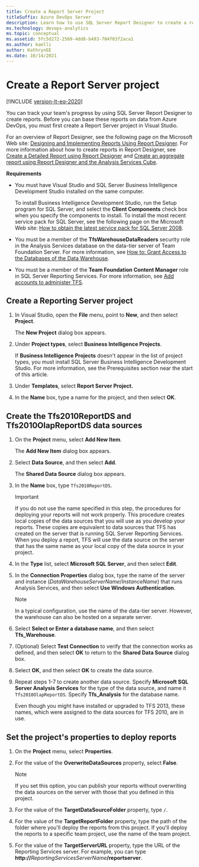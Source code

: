 ```yaml
---
title: Create a Report Server Project
titleSuffix: Azure DevOps Server
description: Learn how to use SQL Server Report Designer to create a report to track the team's progress.
ms.technology: devops-analytics
ms.topic: conceptual
ms.assetid: 5fc5d272-2569-4dd8-b493-704f03f2aca1
ms.author: kaelli
author: KathrynEE
ms.date: 10/14/2021
---
```


# Create a Report Server project 

[!INCLUDE [version-lt-eq-2020](../../includes/version-lt-eq-2020.md)]

You can track your team's progress by using SQL Server Report Designer to create reports. Before you can base these reports on data from Azure DevOps, you must first create a Report Server project in Visual Studio.  
  
 For an overview of Report Designer, see the following page on the Microsoft Web site: [Designing and Implementing Reports Using Report Designer](/previous-versions/sql/sql-server-2008-r2/ms159253(v=sql.105)). For more information about how to create reports in Report Designer, see [Create a Detailed Report using Report Designer](create-a-detailed-report-using-report-designer.md) and [Create an aggregate report using Report Designer and the Analysis Services Cube](create-aggregate-report-report-designer-analysis-services-cube.md).  
  
 **Requirements**  
  
-   You must have Visual Studio and SQL Server Business Intelligence Development Studio installed on the same computer.  
  
     To install Business Intelligence Development Studio, run the Setup program for SQL Server, and select the **Client Components** check box when you specify the components to install. To install the most recent service pack for SQL Server, see the following page on the Microsoft Web site: [How to obtain the latest service pack for SQL Server 2008](https://go.microsoft.com/fwlink/?LinkID=182174).  
  
-   You must be a member of the **TfsWarehouseDataReaders** security role in the Analysis Services database on the data-tier server of Team Foundation Server. For more information, see [How to: Grant Access to the Databases of the Data Warehouse](../admin/grant-permissions-to-reports.md).  

-   You must be a member of the **Team Foundation Content Manager** role in SQL Server Reporting Services. For more information, see [Add accounts to administer TFS](/azure/devops/server/admin/add-administrator).  
  
## Create a Reporting Server project  
  
1.  In Visual Studio, open the **File** menu, point to **New**, and then select **Project**.  
  
     The **New Project** dialog box appears.  
  
2.  Under **Project types**, select **Business Intelligence Projects**.  
  
     If **Business Intelligence Projects** doesn't appear in the list of project types, you must install SQL Server Business Intelligence Development Studio. For more information, see the Prerequisites section near the start of this article.  
  
3.  Under **Templates**, select **Report Server Project.**  
  
4.  In the **Name** box, type a name for the project, and then select **OK**.  
  
## Create the Tfs2010ReportDS and Tfs2010OlapReportDS data sources  
  
1.  On the **Project** menu, select **Add New Item**.  
  
     The **Add New Item** dialog box appears.  
  
2.  Select **Data Source**, and then select  **Add**.  
  
     The **Shared Data Source** dialog box appears.  
  
3.  In the **Name** box, type `Tfs2010ReportDS`.  
  
    > [!IMPORTANT]
    >  If you do not use the name specified in this step, the procedures for deploying your reports will not work properly. This procedure creates local copies of the data sources that you will use as you develop your reports. These copies are equivalent to data sources that TFS has created on the server that is running SQL Server Reporting Services. When you deploy a report, TFS will use the data source on the server that has the same name as your local copy of the data source in your project.  
  
4.  In the **Type** list, select **Microsoft SQL Server**, and then select **Edit**.  
  
5.  In the **Connection Properties** dialog box, type the name of the server and instance (*DataWarehouseServerName*/*InstanceName*) that runs Analysis Services, and then select **Use Windows Authentication**.  
  
    > [!NOTE]
    >  In a typical configuration, use the name of the data-tier server. However, the warehouse can also be hosted on a separate server.  
  
6.  Select **Select or Enter a database name**, and then select **Tfs_Warehouse**.  
  
7.  (Optional) Select **Test Connection** to verify that the connection works as defined, and then select **OK** to return to the **Shared Data Source** dialog box.  
  
8.  Select **OK**, and then select **OK** to create the data source.  
  
9. Repeat steps 1-7 to create another data source. Specify **Microsoft SQL Server Analysis Services** for the type of the data source, and name it `Tfs2010OlapReportDS`. Specify **Tfs_Analysis** for the database name.  
  
     Even though you might have installed or upgraded to TFS 2013, these names, which were assigned to the data sources for TFS 2010, are in use.  
  
## Set the project's properties to deploy reports  
  
1. On the **Project** menu, select **Properties**.  
  
2. For the value of the **OverwriteDataSources** property, select **False**.  
  
   > [!NOTE]
   >  If you set this option, you can publish your reports without overwriting the data sources on the server with those that you defined in this project.  
  
3. For the value of the **TargetDataSourceFolder** property, type `/`.  
  
4. For the value of the **TargetReportFolder** property, type the path of the folder where you'll deploy the reports from this project. If you'll deploy the reports to a specific team project, use the name of the team project.  
  
5. For the value of the **TargetServerURL** property, type the URL of the Reporting Services server. For example, you can type **http://**<em>ReportingServicesServerName</em>**/reportserver**.
